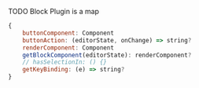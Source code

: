 TODO 
Block Plugin is a map

```javascript
{
    buttonComponent: Component
    buttonAction: (editorState, onChange) => string?
    renderComponent: Component
    getBlockComponent(editorState): renderComponent?
    // hasSelectionIn: () {}
    getKeyBinding: (e) => string?
}
```
